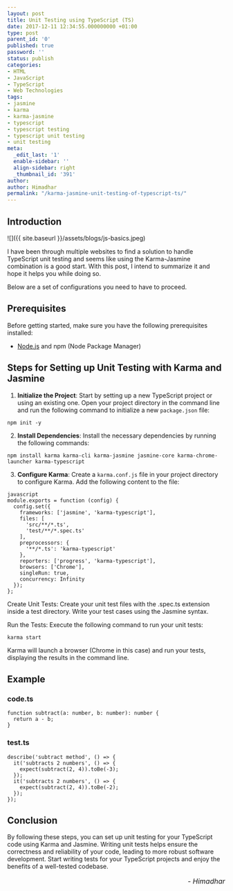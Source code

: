```yaml
---
layout: post
title: Unit Testing using TypeScript (TS)
date: 2017-12-11 12:34:55.000000000 +01:00
type: post
parent_id: '0'
published: true
password: ''
status: publish
categories:
- HTML
- JavaScript
- TypeScript
- Web Technologies
tags:
- jasmine
- karma
- karma-jasmine
- typescript
- typescript testing
- typescript unit testing
- unit testing
meta:
  _edit_last: '1'
  enable-sidebar: ''
  align-sidebar: right
  _thumbnail_id: '391'
author:
author: Himadhar
permalink: "/karma-jasmine-unit-testing-of-typescript-ts/"
---
```


## Introduction

![]({{ site.baseurl }}/assets/blogs/js-basics.jpeg)

I have been through multiple websites to find a solution to handle TypeScript unit testing and seems like using the Karma-Jasmine combination is a good start. With this post, I intend to summarize it and hope it helps you while doing so.

Below are a set of configurations you need to have to proceed.

## Prerequisites
Before getting started, make sure you have the following prerequisites installed:
- [Node.js](https://nodejs.org/en/) and npm (Node Package Manager)

## Steps for Setting up Unit Testing with Karma and Jasmine

1. **Initialize the Project**: Start by setting up a new TypeScript project or using an existing one. Open your project directory in the command line and run the following command to initialize a new `package.json` file:

```
npm init -y
```

2. **Install Dependencies**: Install the necessary dependencies by running the following commands:
```
npm install karma karma-cli karma-jasmine jasmine-core karma-chrome-launcher karma-typescript
```

3. **Configure Karma**: Create a `karma.conf.js` file in your project directory to configure Karma. Add the following content to the file:

```
javascript
module.exports = function (config) {
  config.set({
    frameworks: ['jasmine', 'karma-typescript'],
    files: [
      'src/**/*.ts',
      'test/**/*.spec.ts'
    ],
    preprocessors: {
      '**/*.ts': 'karma-typescript'
    },
    reporters: ['progress', 'karma-typescript'],
    browsers: ['Chrome'],
    singleRun: true,
    concurrency: Infinity
  });
};
```

Create Unit Tests: Create your unit test files with the .spec.ts extension inside a test directory. Write your test cases using the Jasmine syntax.

Run the Tests: Execute the following command to run your unit tests:

```
karma start
```

Karma will launch a browser (Chrome in this case) and run your tests, displaying the results in the command line.

## Example

### code.ts

```
function subtract(a: number, b: number): number {
  return a - b;
}
```
### test.ts
```
describe('subtract method', () => {
  it('subtracts 2 numbers', () => {
    expect(subtract(2, 4)).toBe(-3);
  });
  it('subtracts 2 numbers', () => {
    expect(subtract(2, 4)).toBe(-2);
  });
});
```

## Conclusion
By following these steps, you can set up unit testing for your TypeScript code using Karma and Jasmine. Writing unit tests helps ensure the correctness and reliability of your code, leading to more robust software development. Start writing tests for your TypeScript projects and enjoy the benefits of a well-tested codebase.


<h6 style="text-align: right;font-size: 1rem;margin-top: 16px;">
- Himadhar
</h6>